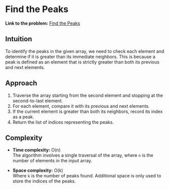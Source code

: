 # Find the Peaks

**Link to the problem:** [Find the Peaks](https://leetcode.com/problems/find-the-peaks/description/)

## Intuition
To identify the peaks in the given array, we need to check each element and determine if it is greater than its immediate neighbors. This is because a peak is defined as an element that is strictly greater than both its previous and next elements.

## Approach
1. Traverse the array starting from the second element and stopping at the second-to-last element.
2. For each element, compare it with its previous and next elements.
3. If the current element is greater than both its neighbors, record its index as a peak.
4. Return the list of indices representing the peaks.

## Complexity
- **Time complexity:** O(n)  
  The algorithm involves a single traversal of the array, where `n` is the number of elements in the input array.

- **Space complexity:** O(k)  
  Where `k` is the number of peaks found. Additional space is only used to store the indices of the peaks.

